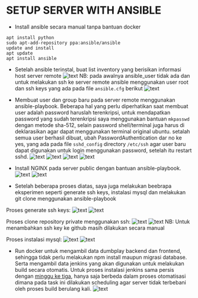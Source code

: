 # SETUP SERVER WITH ANSIBLE

- Install ansible secara manual tanpa bantuan docker
```
apt install python
sudo apt-add-repository ppa:ansible/ansible
update and install
apt update
apt install ansible
```

- Setelah ansible terinstal, buat list inventory yang berisikan informasi host server remote
![text](asset/1.png)
NB: pada awalnya ansible_user tidak ada dan untuk melakukan ssh ke server remote ansible menggunakan user root dan ssh keys yang ada pada file `ansible.cfg` berikut
![text](asset/2.png)

- Membuat user dan group baru pada server remote menggunakan ansible-playbook. Beberapa hal yang perlu diperhatikan saat membuat user adalah password haruslah terenkripsi, untuk mendapatkan password yang sudah terenkripsi saya menggunakan bantuan `mkpasswd` dengan metode sha-512, selain password shell/terminal juga harus di deklarasikan agar dapat menggunakan terminal original ubuntu. setalah semua user berhasil dibuat, ubah PasswordAuthentication dar no ke yes, yang ada pada file `sshd_config` directory `/etc/ssh` agar user baru dapat digunakan untuk login menggunakan password, setelah itu restart sshd.
![text](asset/3.png)
![text](asset/4.png)
![text](asset/5.png)
![text](asset/6.png)

- Install NGINX pada server public dengan bantuan ansible-playbook.
![text](asset/7.png)
![text](asset/8.png)

- Setelah beberapa proses diatas, saya juga melakukan beebrapa eksperimen seperti generate ssh keys, instalasi mysql dan melakukan git clone menggunakan ansible-playbook

Proses generate ssh keys:
![text](asset/9.png)
![text](asset/10.png)


Proses clone repository private menggunakan ssh:
![text](asset/11.png)
![text](asset/12.png)
NB: Untuk menambahkan ssh key ke github masih dilakukan secara manual 


Proses instalasi mysql:
![text](asset/13.png)
![text](asset/14.png)

- Run docker untuk mengambil data dumbplay backend dan frontend, sehingga tidak perlu melakukan npm install maupun migrasi database. Serta mengambil data jenkins yang akan digunakan untuk melakukan build secara otomatis. Untuk proses instalasi jenkins sama persis dengan [minggu ke tiga](../../dumbweek3), hanya saja berbeda dalam proses otomatisasi dimana pada task ini dilakukan scheduling agar server tidak terbebani oleh proses build berulang kali.
![text](asset/15.png)